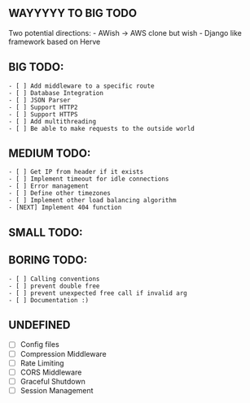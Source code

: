 ## WAYYYYY TO BIG TODO

Two potential directions:
    - AWish -> AWS clone but wish
    - Django like framework based on Herve

## BIG TODO:
    - [ ] Add middleware to a specific route
    - [ ] Database Integration
    - [ ] JSON Parser
    - [ ] Support HTTP2
    - [ ] Support HTTPS
    - [ ] Add multithreading
    - [ ] Be able to make requests to the outside world
## MEDIUM TODO:
    - [ ] Get IP from header if it exists
    - [ ] Implement timeout for idle connections
    - [ ] Error management
    - [ ] Define other timezones
    - [ ] Implement other load balancing algorithm
    - [NEXT] Implement 404 function
## SMALL TODO:
## BORING TODO:
    - [ ] Calling conventions
    - [ ] prevent double free
    - [ ] prevent unexpected free call if invalid arg
    - [ ] Documentation :)

## UNDEFINED
- [ ] Config files
- [ ] Compression Middleware
- [ ] Rate Limiting
- [ ] CORS Middleware
- [ ] Graceful Shutdown
- [ ] Session Management
